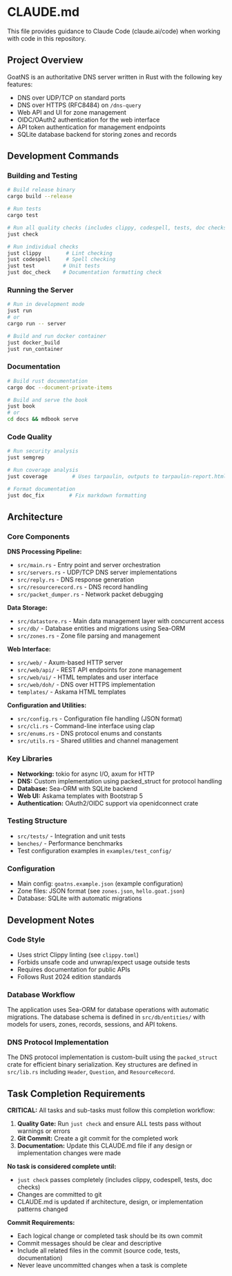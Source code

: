 # CLAUDE.md

This file provides guidance to Claude Code (claude.ai/code) when working with code in this repository.

## Project Overview

GoatNS is an authoritative DNS server written in Rust with the following key features:
- DNS over UDP/TCP on standard ports
- DNS over HTTPS (RFC8484) on `/dns-query`
- Web API and UI for zone management
- OIDC/OAuth2 authentication for the web interface
- API token authentication for management endpoints
- SQLite database backend for storing zones and records

## Development Commands

### Building and Testing
```bash
# Build release binary
cargo build --release

# Run tests
cargo test

# Run all quality checks (includes clippy, codespell, tests, doc checks)
just check

# Run individual checks
just clippy        # Lint checking
just codespell     # Spell checking
just test         # Unit tests
just doc_check    # Documentation formatting check
```

### Running the Server
```bash
# Run in development mode
just run
# or
cargo run -- server

# Build and run docker container
just docker_build
just run_container
```

### Documentation
```bash
# Build rust documentation
cargo doc --document-private-items

# Build and serve the book
just book
# or
cd docs && mdbook serve
```

### Code Quality
```bash
# Run security analysis
just semgrep

# Run coverage analysis
just coverage        # Uses tarpaulin, outputs to tarpaulin-report.html

# Format documentation
just doc_fix        # Fix markdown formatting
```

## Architecture

### Core Components

**DNS Processing Pipeline:**
- `src/main.rs` - Entry point and server orchestration
- `src/servers.rs` - UDP/TCP DNS server implementations
- `src/reply.rs` - DNS response generation
- `src/resourcerecord.rs` - DNS record handling
- `src/packet_dumper.rs` - Network packet debugging

**Data Storage:**
- `src/datastore.rs` - Main data management layer with concurrent access
- `src/db/` - Database entities and migrations using Sea-ORM
- `src/zones.rs` - Zone file parsing and management

**Web Interface:**
- `src/web/` - Axum-based HTTP server
- `src/web/api/` - REST API endpoints for zone management
- `src/web/ui/` - HTML templates and user interface
- `src/web/doh/` - DNS over HTTPS implementation
- `templates/` - Askama HTML templates

**Configuration and Utilities:**
- `src/config.rs` - Configuration file handling (JSON format)
- `src/cli.rs` - Command-line interface using clap
- `src/enums.rs` - DNS protocol enums and constants
- `src/utils.rs` - Shared utilities and channel management

### Key Libraries
- **Networking:** tokio for async I/O, axum for HTTP
- **DNS:** Custom implementation using packed_struct for protocol handling
- **Database:** Sea-ORM with SQLite backend
- **Web UI:** Askama templates with Bootstrap 5
- **Authentication:** OAuth2/OIDC support via openidconnect crate

### Testing Structure
- `src/tests/` - Integration and unit tests
- `benches/` - Performance benchmarks
- Test configuration examples in `examples/test_config/`

### Configuration
- Main config: `goatns.example.json` (example configuration)
- Zone files: JSON format (see `zones.json`, `hello.goat.json`)
- Database: SQLite with automatic migrations

## Development Notes

### Code Style
- Uses strict Clippy linting (see `clippy.toml`)
- Forbids unsafe code and unwrap/expect usage outside tests
- Requires documentation for public APIs
- Follows Rust 2024 edition standards

### Database Workflow
The application uses Sea-ORM for database operations with automatic migrations. The database schema is defined in `src/db/entities/` with models for users, zones, records, sessions, and API tokens.

### DNS Protocol Implementation
The DNS protocol implementation is custom-built using the `packed_struct` crate for efficient binary serialization. Key structures are defined in `src/lib.rs` including `Header`, `Question`, and `ResourceRecord`.

## Task Completion Requirements

**CRITICAL:** All tasks and sub-tasks must follow this completion workflow:

1. **Quality Gate:** Run `just check` and ensure ALL tests pass without warnings or errors
2. **Git Commit:** Create a git commit for the completed work
3. **Documentation:** Update this CLAUDE.md file if any design or implementation changes were made

**No task is considered complete until:**

- `just check` passes completely (includes clippy, codespell, tests, doc checks)
- Changes are committed to git
- CLAUDE.md is updated if architecture, design, or implementation patterns changed

**Commit Requirements:**

- Each logical change or completed task should be its own commit
- Commit messages should be clear and descriptive
- Include all related files in the commit (source code, tests, documentation)
- Never leave uncommitted changes when a task is complete
